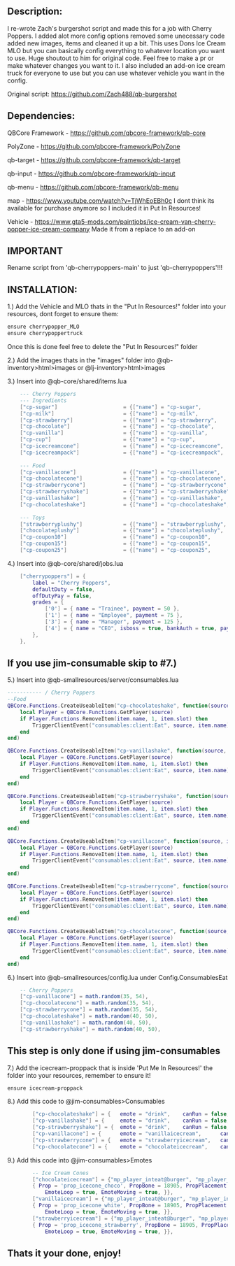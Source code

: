 ## Description:
I re-wrote Zach's burgershot script and made this for a job with Cherry Poppers. I added alot more config options removed some unecessary code added new images, items and cleaned it up a bit. This uses Dons Ice Cream MLO but you can basically config everything to whatever location you want to use. Huge shoutout to him for original code. Feel free to make a pr or make whatever changes you want to it. I also included an add-on ice cream truck for everyone to use but you can use whatever vehicle you want in the config.

Original script: https://github.com/Zach488/qb-burgershot

## Dependencies:
QBCore Framework - https://github.com/qbcore-framework/qb-core

PolyZone - https://github.com/qbcore-framework/PolyZone

qb-target - https://github.com/qbcore-framework/qb-target

qb-input - https://github.com/qbcore-framework/qb-input

qb-menu - https://github.com/qbcore-framework/qb-menu

map - https://www.youtube.com/watch?v=TjWhEoEBh0c I dont think its available for purchase anymore so I included it in Put In Resources!

Vehicle - https://www.gta5-mods.com/paintjobs/ice-cream-van-cherry-popper-ice-cream-company Made it from a replace to an add-on
## IMPORTANT
Rename script from 'qb-cherrypoppers-main' to just 'qb-cherrypoppers'!!!

## INSTALLATION:
1.) Add the Vehicle and MLO thats in the "Put In Resources!" folder into your resources, dont forget to ensure them:
```css
ensure cherrypopper_MLO
ensure cherrypoppertruck
```
Once this is done feel free to delete the "Put In Resources!" folder

2.) Add the images thats in the "images" folder into @qb-inventory>html>images or @lj-inventory>html>images

3.) Insert into @qb-core/shared/items.lua
```lua
	--- Cherry Poppers
	--- Ingredients
	["cp-sugar"] 					 = {["name"] = "cp-sugar",						["label"] = "Sugar",					["weight"] = 125,		["type"] = "item",		["image"] = "sugar.png",				["unique"] = false,		["useable"] = false,	["shouldClose"] = true,	   ["combinable"] = nil,   ["description"] = "A sweet, crystalline substance used to flavor food and drinks."},
	["cp-milk"] 					 = {["name"] = "cp-milk",						["label"] = "Milk",						["weight"] = 125,		["type"] = "item",		["image"] = "milk.png",					["unique"] = false,		["useable"] = false,	["shouldClose"] = true,	   ["combinable"] = nil,   ["description"] = "A white liquid produced by mammals, rich in nutrients and commonly used as food."},
	["cp-strawberry"] 				 = {["name"] = "cp-strawberry",					["label"] = "Strawberry",				["weight"] = 125,		["type"] = "item",		["image"] = "strawberry.png",			["unique"] = false,		["useable"] = false,	["shouldClose"] = true,    ["combinable"] = nil,   ["description"] = "Small, red, juicy fruit with green leaves and a sweet, slightly tart flavor."},
	["cp-chocolate"] 				 = {["name"] = "cp-chocolate",					["label"] = "Chocolate",				["weight"] = 125,		["type"] = "item",		["image"] = "chocolate.png",			["unique"] = false,		["useable"] = false,	["shouldClose"] = true,    ["combinable"] = nil,   ["description"] = "A sweet, rich, brown food made from cocoa beans, often used in desserts and candy."},
	["cp-vanilla"] 					 = {["name"] = "cp-vanilla",					["label"] = "Vanilla",					["weight"] = 125,		["type"] = "item",		["image"] = "vanilla.png",				["unique"] = false,		["useable"] = false,	["shouldClose"] = true,    ["combinable"] = nil,   ["description"] = "A sweet, fragrant flavoring made from orchid seeds, commonly used in desserts and baking."},
	["cp-cup"] 						 = {["name"] = "cp-cup",						["label"] = "Cup",						["weight"] = 125,		["type"] = "item",		["image"] = "cup.png",					["unique"] = false,		["useable"] = false,	["shouldClose"] = true,    ["combinable"] = nil,   ["description"] = "Tall cp-cup with a lid, filled with blended fruits and/or ice cream for a sweet drink."},
	["cp-icecreamcone"] 			 = {["name"] = "cp-icecreamcone",				["label"] = "Ice Cream Cone",			["weight"] = 125,		["type"] = "item",		["image"] = "cone.png",					["unique"] = false,		["useable"] = false,	["shouldClose"] = true,    ["combinable"] = nil,   ["description"] = "Crispy cone filled with a scoop or two of creamy, frozen dessert."},
	["cp-icecreampack"] 			 = {["name"] = "cp-icecreampack",				["label"] = "Ice Cream Pack",			["weight"] = 350,		["type"] = "item",		["image"] = "icecream_pack.png",		["unique"] = false,		["useable"] = true,		["shouldClose"] = true,    ["combinable"] = nil,   ["description"] = "A box containing every flavor of cone and a toy!"},
	
	--- Food
	["cp-vanillacone"] 				 = {["name"] = "cp-vanillacone",				["label"] = "Vanilla Cone",				["weight"] = 250,		["type"] = "item",		["image"] = "vanilla_icecream.png",		["unique"] = false,		["useable"] = true,		["shouldClose"] = true,    ["combinable"] = nil,   ["description"] = "A crispy cone filled with creamy, sweet vanilla-flavored ice cream."},
	["cp-chocolatecone"] 			 = {["name"] = "cp-chocolatecone",				["label"] = "Chocolate Cone",			["weight"] = 250,		["type"] = "item",		["image"] = "chocolate_icecream.png",	["unique"] = false,		["useable"] = true,		["shouldClose"] = true,    ["combinable"] = nil,   ["description"] = "A crispy cone filled with creamy, rich chocolate-flavored ice cream, made with cocoa."},
	["cp-strawberrycone"] 			 = {["name"] = "cp-strawberrycone",				["label"] = "Strawberry Cone",			["weight"] = 250,		["type"] = "item",		["image"] = "strawberry_icecream.png",	["unique"] = false,		["useable"] = true,		["shouldClose"] = true,    ["combinable"] = nil,   ["description"] = "A crispy cone filled with creamy, sweet strawberry-flavored ice cream, with real strawberry pieces."},
	["cp-strawberryshake"] 			 = {["name"] = "cp-strawberryshake",			["label"] = "Strawberry Shake",			["weight"] = 125,		["type"] = "item",		["image"] = "strawberry_shake.png",		["unique"] = false,		["useable"] = true,		["shouldClose"] = true,    ["combinable"] = nil,   ["description"] = "Thick, sweet, and fruity with a creamy texture and pink color."},
	["cp-vanillashake"] 			 = {["name"] = "cp-vanillashake",				["label"] = "Vanilla Shake",			["weight"] = 125,		["type"] = "item",		["image"] = "vanilla_shake.png",		["unique"] = false,		["useable"] = true,		["shouldClose"] = true,    ["combinable"] = nil,   ["description"] = "Smooth, creamy, and mildly sweet with a classic cp-vanilla flavor."},
	["cp-chocolateshake"] 			 = {["name"] = "cp-chocolateshake",				["label"] = "Chocolate Shake",			["weight"] = 125,		["type"] = "item",		["image"] = "chocolate_shake.png",		["unique"] = false,		["useable"] = true,		["shouldClose"] = true,    ["combinable"] = nil,   ["description"] = "Rich, indulgent, and velvety with a deep cocoa flavor and brown hue."},
	
	--- Toys
	["strawberryplushy"] 			 = {["name"] = "strawberryplushy",				["label"] = "Strawberry Plushy",		["weight"] = 100,		["type"] = "item",		["image"] = "strawberryplushy.png",		["unique"] = false,		["useable"] = false,	["shouldClose"] = false,   ["combinable"] = nil,   ["description"] = "A toy of the Notorious BIG worth some $$ maybe"},
	["chocolateplushy"]				 = {["name"] = "chocolateplushy",				["label"] = "Chocolate Plushy",			["weight"] = 100,		["type"] = "item",		["image"] = "chocolateplushy.png",		["unique"] = false,		["useable"] = false,	["shouldClose"] = false,   ["combinable"] = nil,   ["description"] = "A rare golden toy of the Notorious BIG worth some $$ maybe"},
	["cp-coupon10"] 				 = {["name"] = "cp-coupon10",					["label"] = "10% Coupon",				["weight"] = 5,			["type"] = "item",		["image"] = "coupon_10.png",			["unique"] = false,		["useable"] = false,	["shouldClose"] = false,   ["combinable"] = nil,   ["description"] = "a 10% coupon for Cherry Poppers!"},
	["cp-coupon15"] 				 = {["name"] = "cp-coupon15",					["label"] = "15% Coupon",				["weight"] = 5,			["type"] = "item",		["image"] = "coupon_15.png",			["unique"] = false,		["useable"] = false,	["shouldClose"] = false,   ["combinable"] = nil,   ["description"] = "a 15% coupon for Cherry Poppers!"},
	["cp-coupon25"] 				 = {["name"] = "cp-coupon25", 					["label"] = "25% Coupon", 				["weight"] = 5, 		["type"] = "item", 		["image"] = "coupon_25.png", 			["unique"] = false, 	["useable"] = false, 	["shouldClose"] = false,   ["combinable"] = nil,   ["description"] = "a 25% coupon for Cherry Poppers!"},
```

4.) Insert into @qb-core/shared/jobs.lua 
```lua
    ["cherrypoppers"] = {
		label = "Cherry Poppers",
		defaultDuty = false,
		offDutyPay = false,
		grades = {
            ['0'] = { name = "Trainee", payment = 50 },
            ['1'] = { name = "Employee", payment = 75 },
            ['3'] = { name = "Manager", payment = 125 },
            ['4'] = { name = "CEO", isboss = true, bankAuth = true, payment = 150 },
        },
	},	
```
## If you use jim-consumable skip to #7.)
5.) Insert into @qb-smallresources/server/consumables.lua
```lua
----------- / Cherry Poppers
--Food
QBCore.Functions.CreateUseableItem("cp-chocolateshake", function(source, item)
    local Player = QBCore.Functions.GetPlayer(source)
	if Player.Functions.RemoveItem(item.name, 1, item.slot) then
        TriggerClientEvent("consumables:client:Eat", source, item.name)
    end
end)

QBCore.Functions.CreateUseableItem("cp-vanillashake", function(source, item)
    local Player = QBCore.Functions.GetPlayer(source)
	if Player.Functions.RemoveItem(item.name, 1, item.slot) then
        TriggerClientEvent("consumables:client:Eat", source, item.name)
    end
end)

QBCore.Functions.CreateUseableItem("cp-strawberryshake", function(source, item)
    local Player = QBCore.Functions.GetPlayer(source)
	if Player.Functions.RemoveItem(item.name, 1, item.slot) then
        TriggerClientEvent("consumables:client:Eat", source, item.name)
    end
end)

QBCore.Functions.CreateUseableItem("cp-vanillacone", function(source, item)
    local Player = QBCore.Functions.GetPlayer(source)
	if Player.Functions.RemoveItem(item.name, 1, item.slot) then
        TriggerClientEvent("consumables:client:Eat", source, item.name)
    end
end)

QBCore.Functions.CreateUseableItem("cp-strawberrycone", function(source, item)
    local Player = QBCore.Functions.GetPlayer(source)
	if Player.Functions.RemoveItem(item.name, 1, item.slot) then
        TriggerClientEvent("consumables:client:Eat", source, item.name)
    end
end)

QBCore.Functions.CreateUseableItem("cp-chocolatecone", function(source, item)
    local Player = QBCore.Functions.GetPlayer(source)
	if Player.Functions.RemoveItem(item.name, 1, item.slot) then
        TriggerClientEvent("consumables:client:Eat", source, item.name)
    end
end)
```

6.) Insert into @qb-smallresources/config.lua under Config.ConsumablesEat
```lua
    -- Cherry Poppers 
    ["cp-vanillacone"] = math.random(35, 54),
    ["cp-chocolatecone"] = math.random(35, 54),
    ["cp-strawberrycone"] = math.random(35, 54),
    ["cp-chocolateshake"] = math.random(40, 50),
    ["cp-vanillashake"] = math.random(40, 50),
    ["cp-strawberryshake"] = math.random(40, 50),
```

## This step is only done if using jim-consumables
7.) Add the icecream-proppack that is inside 'Put Me In Resources!' the folder into your resources, remember to ensure it!
```css
ensure icecream-proppack
```

8.) Add this code to @jim-consumables>Consumables
```lua
		["cp-chocolateshake"] = { 	emote = "drink", 	canRun = false, 	time = math.random(5000, 6000), stress = math.random(2, 4), heal = 0, armor = 0, type = "food", stats = { hunger = math.random(10,20), thirst = math.random(10,20), }},
		["cp-vanillashake"] = { 	emote = "drink", 	canRun = false, 	time = math.random(5000, 6000), stress = math.random(2, 4), heal = 0, armor = 0, type = "food", stats = { hunger = math.random(10,20), thirst = math.random(10,20), }},
		["cp-strawberryshake"] = { 	emote = "drink", 	canRun = false, 	time = math.random(5000, 6000), stress = math.random(2, 4), heal = 0, armor = 0, type = "food", stats = { hunger = math.random(10,20), thirst = math.random(10,20), }},
		["cp-vanillacone"] = { 		emote = "vanillaicecream", 		canRun = false, 	time = math.random(5000, 6000), stress = math.random(2, 4), heal = 0, armor = 0, type = "food", stats = { hunger = math.random(10,20), thirst = math.random(5,10), }},
		["cp-strawberrycone"] = { 	emote = "strawberryicecream", 	canRun = false, 	time = math.random(5000, 6000), stress = math.random(2, 4), heal = 0, armor = 0, type = "food", stats = { hunger = math.random(10,20), thirst = math.random(5,10), }},
		["cp-chocolatecone"] = { 	emote = "chocolateicecream", 	canRun = false, 	time = math.random(5000, 6000), stress = math.random(2, 4), heal = 0, armor = 0, type = "food", stats = { hunger = math.random(10,20), thirst = math.random(5,10), }},
```

9.) Add this code into @jim-consumables>Emotes
```lua
		-- Ice Cream Cones
		["chocolateicecream"] = {"mp_player_inteat@burger", "mp_player_int_eat_burger_fp", "Chocolate Ice Cream", AnimationOptions =
		{ Prop = 'prop_icecone_choco', PropBone = 18905, PropPlacement = {0.12, -0.02, 0.04, 300.0, 150.0},
			EmoteLoop = true, EmoteMoving = true, }},
		["vanillaicecream"] = {"mp_player_inteat@burger", "mp_player_int_eat_burger_fp", "Vanilla Ice Cream", AnimationOptions =
		{ Prop = 'prop_icecone_white', PropBone = 18905, PropPlacement = {0.12, -0.02, 0.04, 300.0, 150.0},
			EmoteLoop = true, EmoteMoving = true, }},
		["strawberryicecream"] = {"mp_player_inteat@burger", "mp_player_int_eat_burger_fp", "Strawberry Ice Cream", AnimationOptions =
		{ Prop = 'prop_icecone_strawberry', PropBone = 18905, PropPlacement = {0.12, -0.02, 0.04, 300.0, 150.0},
			EmoteLoop = true, EmoteMoving = true, }},
```

## Thats it your done, enjoy!
